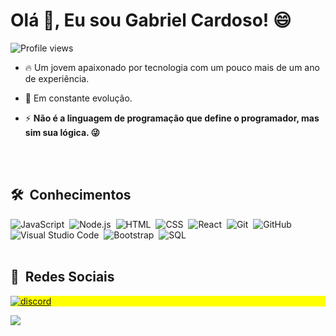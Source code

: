 <h1 align="left">Olá 👋, Eu sou Gabriel Cardoso! 😄</h1>
<p align="left"> <img src="https://komarev.com/ghpvc/?username=GabrielCardosoLIma&color=blue" alt="Profile views" /> </p>

- 🔥 Um jovem apaixonado por tecnologia com um pouco mais de um ano de experiência. 

- 🔭 Em constante evolução.

- ⚡ **Não é a linguagem de programação que define o programador, mas sim sua lógica. 😜**

<br><br>


## 🛠 &nbsp;Conhecimentos

![JavaScript](https://img.shields.io/badge/-JavaScript-05122A?style=flat&logo=javascript)&nbsp;
![Node.js](https://img.shields.io/badge/-Node.js-05122A?style=flat&logo=node.js)&nbsp;
![HTML](https://img.shields.io/badge/-HTML-05122A?style=flat&logo=HTML5)&nbsp;
![CSS](https://img.shields.io/badge/-CSS-05122A?style=flat&logo=CSS3&logoColor=1572B6)&nbsp;
![React](https://img.shields.io/badge/-React-05122A?style=flat&logo=react)&nbsp;
![Git](https://img.shields.io/badge/-Git-05122A?style=flat&logo=git)&nbsp;
![GitHub](https://img.shields.io/badge/-GitHub-05122A?style=flat&logo=github)&nbsp;
![Visual Studio Code](https://img.shields.io/badge/-Visual%20Studio%20Code-05122A?style=flat&logo=visual-studio-code&logoColor=007ACC)&nbsp;
![Bootstrap](https://img.shields.io/badge/-Bootstrap-05122A?style=flat&logo=bootstrap)&nbsp;
![SQL](https://img.shields.io/badge/-MySQL-05122A?style=flat&logo=sqlite)&nbsp;
<br><br>

## 📱 &nbsp;Redes Sociais
<p align="left" style="background:yellow">
<a href="https://discord.gg/exX6rNenXq"> <img align="center" src="https://img.shields.io/badge/-Gabriel Cardoso-05122A?style=flat&logo=discord" alt="discord"/></a>
</p>
<img src="https://discord.c99.nl/widget/theme-4/278317055478857728.png"/>

